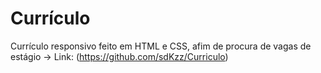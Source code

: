 # Currículo 

Currículo responsivo feito em HTML e CSS, afim de procura de vagas de estágio -> Link: (https://github.com/sdKzz/Curriculo)
